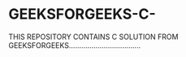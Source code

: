 # GEEKSFORGEEKS-C-
THIS REPOSITORY CONTAINS C SOLUTION FROM GEEKSFORGEEKS...................................
